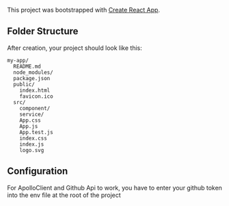 This project was bootstrapped with [Create React App](https://github.com/facebookincubator/create-react-app).


## Folder Structure

After creation, your project should look like this:

```
my-app/
  README.md
  node_modules/
  package.json
  public/
    index.html
    favicon.ico
  src/
    component/
    service/
    App.css
    App.js
    App.test.js
    index.css
    index.js
    logo.svg
```

## Configuration

For ApolloClient and Github Api to work, you have to enter your github token into the env file at the root of the project